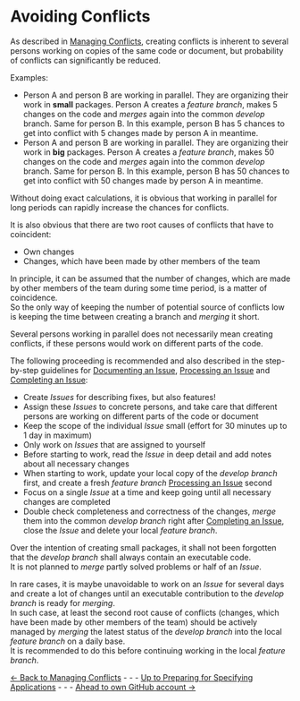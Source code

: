 # Avoiding Conflicts

As described in [Managing Conflicts](../ConflictManagement/ConflictManagement.md), creating conflicts is inherent to several persons working on copies of the same code or document, but probability of conflicts can significantly be reduced.  

Examples:
* Person A and person B are working in parallel. They are organizing their work in **small** packages. Person A creates a _feature branch_, makes 5 changes on the code and _merges_ again into the common _develop_ branch. Same for person B. In this example, person B has 5 chances to get into conflict with 5 changes made by person A in meantime.
* Person A and person B are working in parallel. They are organizing their work in **big** packages. Person A creates a _feature branch_, makes 50 changes on the code and _merges_ again into the common _develop_ branch. Same for person B. In this example, person B has 50 chances to get into conflict with 50 changes made by person A in meantime.

Without doing exact calculations, it is obvious that working in parallel for long periods can rapidly increase the chances for conflicts.

It is also obvious that there are two root causes of conflicts that have to coincident:
* Own changes
* Changes, which have been made by other members of the team

In principle, it can be assumed that the number of changes, which are made by other members of the team during some time period, is a matter of coincidence.  
So the only way of keeping the number of potential source of conflicts low is keeping the time between creating a branch and _merging_ it short.  

Several persons working in parallel does not necessarily mean creating conflicts, if these persons would work on different parts of the code.  

The following proceeding is recommended and also described in the step-by-step guidelines for [Documenting an Issue](../DocumentingAnIssue/DocumentingAnIssue.md), [Processing an Issue](../ProcessingAnIssue/ProcessingAnIssue.md) and [Completing an Issue](../CreatingMergeRequest/CreatingMergeRequest.md):
* Create _Issues_ for describing fixes, but also features!  
* Assign these _Issues_ to concrete persons, and take care that different persons are working on different parts of the code or document  
* Keep the scope of the individual _Issue_ small (effort for 30 minutes up to 1 day in maximum)  
* Only work on _Issues_ that are assigned to yourself  
* Before starting to work, read the _Issue_ in deep detail and add notes about all necessary changes  
* When starting to work, update your local copy of the _develop branch_ first, and create a fresh _feature branch_ [Processing an Issue](../ProcessingAnIssue/ProcessingAnIssue.md) second  
* Focus on a single _Issue_ at a time and keep going until all necessary changes are completed  
* Double check completeness and correctness of the changes, _merge_ them into the common _develop branch_ right after [Completing an Issue](../CreatingMergeRequest/CreatingMergeRequest.md), close the _Issue_ and delete your local _feature branch_.  

Over the intention of creating small packages, it shall not been forgotten that the _develop branch_ shall always contain an executable code.  
It is not planned to _merge_ partly solved problems or half of an _Issue_.

In rare cases, it is maybe unavoidable to work on an _Issue_ for several days and create a lot of changes until an executable contribution to the _develop branch_ is ready for _merging_.  
In such case, at least the second root cause of conflicts (changes, which have been made by other members of the team) should be actively managed by _merging_ the latest status of the _develop branch_ into the local _feature branch_ on a daily base.  
It is recommended to do this before continuing working in the local _feature branch_.

[<- Back to Managing Conflicts](../ConflictManagement/ConflictManagement.md) - - - [Up to Preparing for Specifying Applications](../PreparingSpecifying.md) - - - [Ahead to own GitHub account ->](../OwnGitHubAccount/OwnGitHubAccount.md)
